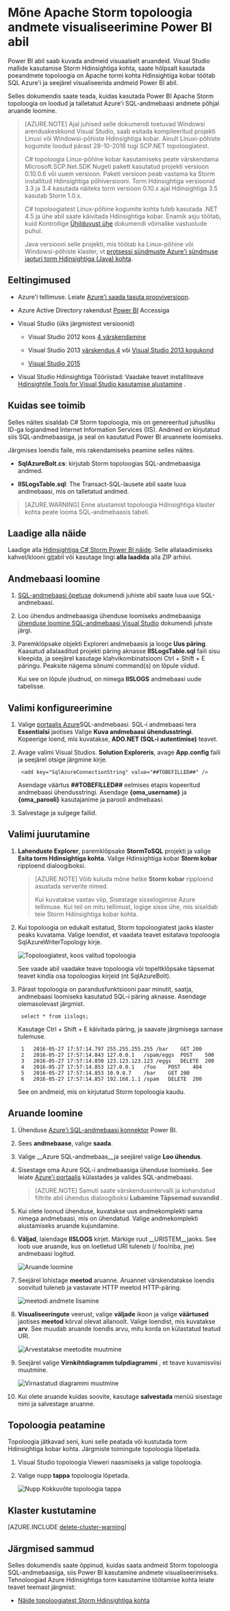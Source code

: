 <properties
 pageTitle="Power BI Apache Storm kasutamine | Microsoft Azure'i"
 description="Andmete abil C# topoloogia töötavate on Apache Storm kobar Hdinsightiga rakenduses Power BI aruande loomine."
 services="hdinsight"
 documentationCenter=""
 authors="Blackmist"
 manager="jhubbard"
 editor="cgronlun"
    tags="azure-portal"/>

<tags
 ms.service="hdinsight"
 ms.devlang="dotnet"
 ms.topic="article"
 ms.tgt_pltfrm="na"
 ms.workload="big-data"
 ms.date="10/27/2016"
 ms.author="larryfr"/>

# <a name="use-power-bi-to-visualize-data-from-an-apache-storm-topology"></a>Mõne Apache Storm topoloogia andmete visualiseerimine Power BI abil

Power BI abil saab kuvada andmeid visuaalselt aruandeid. Visual Studio mallide kasutamise Storm Hdinsightiga kohta, saate hõlpsalt kasutada poeandmete topoloogia on Apache tormi kohta Hdinsightiga kobar töötab SQL Azure'i ja seejärel visualiseerida andmeid Power BI abil.

Selles dokumendis saate teada, kuidas kasutada Power BI Apache Storm topoloogia on loodud ja talletatud Azure'i SQL-andmebaasi andmete põhjal aruande loomine.

> [AZURE.NOTE] Ajal juhised selle dokumendi toetuvad Windowsi arenduskeskkond Visual Studio, saab esitada kompileeritud projekti Linuxi või Windowsi-põhiste Hdinsightiga kobar. Ainult Linuxi-põhiste kogumite loodud pärast 28-10-2016 tugi SCP.NET topoloogiatest.
>
> C# topoloogia Linux-põhine kobar kasutamiseks peate värskendama Microsoft.SCP.Net.SDK Nugeti pakett kasutatud projekti versioon 0.10.0.6 või uuem versioon. Paketi versioon peab vastama ka Storm installitud Hdinsightiga põhiversiooni. Torm Hdinsightiga versioonid 3.3 ja 3.4 kasutada näiteks torm versioon 0.10.x ajal Hdinsightiga 3.5 kasutab Storm 1.0.x.
> 
> C# topoloogiatest Linux-põhine kogumite kohta tuleb kasutada .NET 4.5 ja ühe abil saate käivitada Hdinsightiga kobar. Enamik asju töötab, kuid Kontrollige [Ühilduvust ühe](http://www.mono-project.com/docs/about-mono/compatibility/) dokumendi võimalike vastuolude puhul.
>
> Java versiooni selle projekti, mis töötab ka Linux-põhine või Windowsi-põhiste klaster, vt [protsessi sündmuste Azure'i sündmuse jaoturi torm Hdinsightiga (Java) kohta](hdinsight-storm-develop-java-event-hub-topology.md).

## <a name="prerequisites"></a>Eeltingimused

- Azure'i tellimuse. Leiate [Azure'i saada tasuta prooviversioon](https://azure.microsoft.com/documentation/videos/get-azure-free-trial-for-testing-hadoop-in-hdinsight/).

* Azure Active Directory rakendust [Power BI](https://powerbi.com) Accessiga

* Visual Studio (üks järgmistest versioonid)

    * Visual Studio 2012 koos [4 värskendamine](http://www.microsoft.com/download/details.aspx?id=39305)

    * Visual Studio 2013 [värskendus 4](http://www.microsoft.com/download/details.aspx?id=44921) või [Visual Studio 2013 kogukond](http://go.microsoft.com/fwlink/?linkid=517284&clcid=0x409)

    * [Visual Studio 2015](https://www.visualstudio.com/downloads/download-visual-studio-vs.aspx)

* Visual Studio Hdinsightiga Tööriistad: Vaadake teavet installiteave [Hdinsightile Tools for Visual Studio kasutamise alustamine](../HDInsight/hdinsight-hadoop-visual-studio-tools-get-started.md) .

## <a name="how-it-works"></a>Kuidas see toimib

Selles näites sisaldab C# Storm topoloogia, mis on genereeritud juhusliku ID-ga logiandmed Internet Information Services (IIS). Andmed on kirjutatud siis SQL-andmebaasiga, ja seal on kasutatud Power BI aruannete loomiseks.

Järgmises loendis faile, mis rakendamiseks peamine selles näites.

* **SqlAzureBolt.cs**: kirjutab Storm topoloogias SQL-andmebaasiga andmed.

* **IISLogsTable.sql**: The Transact-SQL-lausete abil saate luua andmebaasi, mis on talletatud andmed.

> [AZURE.WARNING] Enne alustamist topoloogia Hdinsightiga klaster kohta peate looma SQL-andmebaasis tabeli.

## <a name="download-the-example"></a>Laadige alla näide

Laadige alla [Hdinsightiga C# Storm Power BI näide](https://github.com/Azure-Samples/hdinsight-dotnet-storm-powerbi). Selle allalaadimiseks kahvel/klooni [git](http://git-scm.com/)abil või kasutage lingi **alla laadida** alla ZIP arhiivi.

## <a name="create-a-database"></a>Andmebaasi loomine

1. [SQL-andmebaasi õpetuse](../sql-database/sql-database-get-started.md) dokumendi juhiste abil saate luua uue SQL-andmebaasi.

2. Loo ühendus andmebaasiga ühenduse loomiseks andmebaasiga [ühenduse loomine SQL-andmebaasi Visual Studio](../sql-database/sql-database-connect-query.md) dokumendi juhiste järgi.

4. Paremklõpsake objekti Exploreri andmebaasis ja looge __Uus päring__. Kaasatud allalaaditud projekti päring aknasse __IISLogsTable.sql__ faili sisu kleepida, ja seejärel kasutage klahvikombinatsiooni Ctrl + Shift + E päringu. Peaksite nägema sõnumi command(s) on lõpule viidud.

    Kui see on lõpule jõudnud, on nimega __IISLOGS__ andmebaasi uude tabelisse.

## <a name="configure-the-sample"></a>Valimi konfigureerimine

1. Valige [portaalis Azure](https://portal.azure.com)SQL-andmebaasi. SQL-i andmebaasi tera __Essentialsi__ jaotises Valige __Kuva andmebaasi ühendusstringi__. Kopeerige loend, mis kuvatakse, __ADO.NET (SQL-i autentimise)__ teavet.

1. Avage valimi Visual Studios. **Solution Exploreris**, avage **App.config** faili ja seejärel otsige järgmine kirje.

        <add key="SqlAzureConnectionString" value="##TOBEFILLED##" />
    
    Asendage väärtus __##TOBEFILLED##__ eelmises etapis kopeeritud andmebaasi ühendusstringi. Asendage __{oma\_username}__ ja __{oma\_parooli}__ kasutajanime ja parooli andmebaasi.

2. Salvestage ja sulgege failid.

## <a name="deploy-the-sample"></a>Valimi juurutamine

1. **Lahenduste Explorer**, paremklõpsake **StormToSQL** projekti ja valige **Esita torm Hdinsightiga kohta**. Valige Hdinsightiga kobar **Storm kobar** ripploend dialoogiboksi.

    > [AZURE.NOTE] Võib kuluda mõne hetke **Storm kobar** ripploend asustada serverite nimed.
    >
    > Kui kuvatakse vastav viip, Sisestage sisselogimise Azure tellimuse. Kui teil on mitu tellimust, logige sisse ühe, mis sisaldab teie Storm Hdinsightiga kobar kohta.

2. Kui topoloogia on edukalt esitatud, Storm topoloogiatest jaoks klaster peaks kuvatama. Valige loendist, et vaadata teavet esitatava topoloogia SqlAzureWriterTopology kirje.

    ![Topoloogiatest, koos valitud topoloogia](./media/hdinsight-storm-power-bi-topology/topologyview.png)

    See vaade abil vaadake teave topoloogia või topeltklõpsake täpsemat teavet kindla osa topoloogias kirjeid (nt SqlAzureBolt).

3. Pärast topoloogia on parandusfunktsiooni paar minutit, saatja, andmebaasi loomiseks kasutatud SQL-i päring aknasse. Asendage olemasolevast järgmist.

        select * from iislogs;
    
    Kasutage Ctrl + Shift + E käivitada päring, ja saavate järgmisega sarnase tulemuse.
    
        1   2016-05-27 17:57:14.797 255.255.255.255 /bar    GET 200
        2   2016-05-27 17:57:14.843 127.0.0.1   /spam/eggs  POST    500
        3   2016-05-27 17:57:14.850 123.123.123.123 /eggs   DELETE  200
        4   2016-05-27 17:57:14.853 127.0.0.1   /foo    POST    404
        5   2016-05-27 17:57:14.853 10.9.8.7    /bar    GET 200
        6   2016-05-27 17:57:14.857 192.168.1.1 /spam   DELETE  200

    See on andmeid, mis on kirjutatud Storm topoloogia kaudu.

## <a name="create-a-report"></a>Aruande loomine

1. Ühenduse [Azure'i SQL-andmebaasi konnektor](https://app.powerbi.com/getdata/bigdata/azure-sql-database-with-live-connect) Power BI.

2. Sees __andmebaase__, valige __saada__.

3. Valige __Azure SQL-andmebaas__ja seejärel valige __Loo ühendus__.

4. Sisestage oma Azure SQL-i andmebaasiga ühenduse loomiseks. See leiate [Azure'i portaalis](https://portal.azure.com) külastades ja valides SQL-andmebaasi.

    > [AZURE.NOTE] Samuti saate värskendusintervalli ja kohandatud filtrite abil ühendus dialoogiboksi __Lubamine Täpsemad suvandid__ .

5. Kui olete loonud ühenduse, kuvatakse uus andmekomplekti sama nimega andmebaasi, mis on ühendatud. Valige andmekomplekti alustamiseks aruande kujundamine.

3. __Väljad__, laiendage __IISLOGS__ kirjet. Märkige ruut __URISTEM__jaoks. See loob uue aruande, kus on loetletud URI tuleneb (/ foo/riba, jne) andmebaasi logitud.

    ![Aruande loomine](./media/hdinsight-storm-power-bi-topology/createreport.png)

5. Seejärel lohistage __meetod__ aruanne. Aruannet värskendatakse loendis soovitud tuleneb ja vastavate HTTP meetod HTTP-päring.

    ![meetodi andmete lisamine](./media/hdinsight-storm-power-bi-topology/uristemandmethod.png)

4. __Visualiseeringute__ veerust, valige __väljade__ ikoon ja valige __väärtused__ jaotises __meetod__ kõrval olevat allanoolt. Valige loendist, mis kuvatakse __arv__. See muudab aruande loendis arvu, mitu korda on külastatud teatud URI.

    ![Arvestatakse meetodite muutmine](./media/hdinsight-storm-power-bi-topology/count.png)

6. Seejärel valige __Virnkihtdiagramm tulpdiagrammi__ , et teave kuvamisviisi muutmine.

    ![Virnastatud diagrammi muutmine](./media/hdinsight-storm-power-bi-topology/stackedcolumn.png)

7. Kui olete aruande kuidas soovite, kasutage __salvestada__ menüü sisestage nimi ja salvestage aruanne.

## <a name="stop-the-topology"></a>Topoloogia peatamine

Topoloogia jätkavad seni, kuni selle peatada või kustutada torm Hdinsightiga kobar kohta. Järgmiste toimingute topoloogia lõpetada.

1. Visual Studio topoloogia Vieweri naasmiseks ja valige topoloogia.

2. Valige nupp **tappa** topoloogia lõpetada.

    ![Nupp Kokkuvõte topoloogia tappa](./media/hdinsight-storm-power-bi-topology/killtopology.png)

## <a name="delete-your-cluster"></a>Klaster kustutamine

[AZURE.INCLUDE [delete-cluster-warning](../../includes/hdinsight-delete-cluster-warning.md)]

## <a name="next-steps"></a>Järgmised sammud

Selles dokumendis saate õppinud, kuidas saata andmeid Storm topoloogia SQL-andmebaasiga, siis Power BI kasutamine andmete visualiseerimiseks. Tehnoloogiad Azure Hdinsightiga torm kasutamine töötamise kohta leiate teavet teemast järgmist:

* [Näide topoloogiatest Storm Hdinsightiga kohta](hdinsight-storm-example-topology.md)
